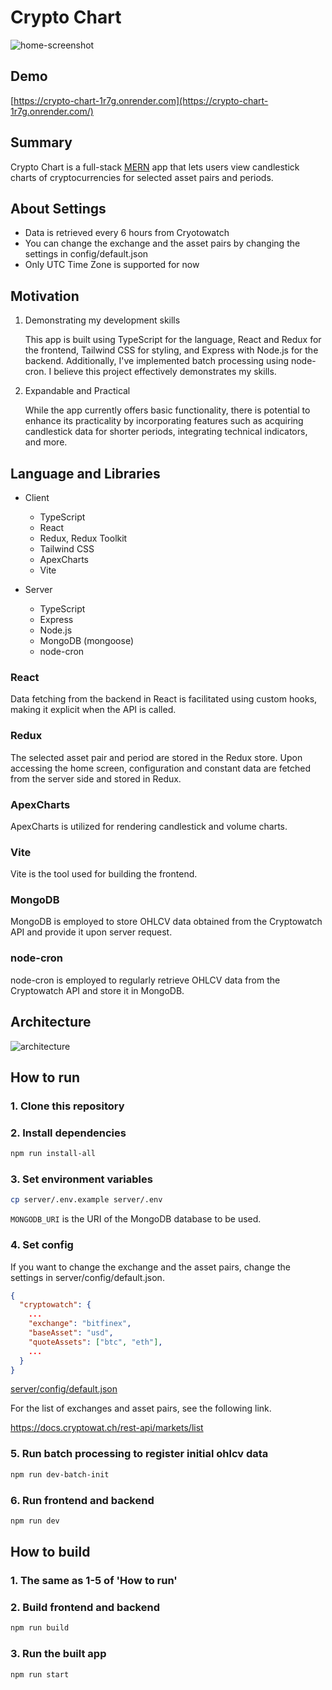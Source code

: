 # Crypto Chart
![home-screenshot](https://github.com/masakifukunishi/crypto-chart/assets/42294938/ab5fb783-fff8-48fd-a4fd-a5257421486d)

## Demo
[https://crypto-chart-1r7g.onrender.com](https://crypto-chart-1r7g.onrender.com/)

## Summary
Crypto Chart is a full-stack [MERN](https://www.geeksforgeeks.org/mern-stack/) app that lets users view candlestick charts of cryptocurrencies for selected asset pairs and periods.

## About Settings
- Data is retrieved every 6 hours from Cryotowatch
- You can change the exchange and the asset pairs by changing the settings in config/default.json
- Only UTC Time Zone is supported for now

## Motivation
1. Demonstrating my development skills

      This app is built using TypeScript for the language, React and Redux for the frontend, Tailwind CSS for styling, and Express with Node.js for the backend. Additionally, I've implemented batch processing using node-cron. I believe this project effectively demonstrates my skills.

2. Expandable and Practical

      While the app currently offers basic functionality, there is potential to enhance its practicality by incorporating features such as acquiring candlestick data for shorter periods, integrating technical indicators, and more.

## Language and Libraries

- Client
    - TypeScript
    - React
    - Redux, Redux Toolkit
    - Tailwind CSS
    - ApexCharts
    - Vite

- Server
    - TypeScript
    - Express
    - Node.js
    - MongoDB (mongoose)
    - node-cron

### React
Data fetching from the backend in React is facilitated using custom hooks, making it explicit when the API is called.

### Redux
The selected asset pair and period are stored in the Redux store. Upon accessing the home screen, configuration and constant data are fetched from the server side and stored in Redux.

### ApexCharts
ApexCharts is utilized for rendering candlestick and volume charts.

### Vite
Vite is the tool used for building the frontend.

### MongoDB
MongoDB is employed to store OHLCV data obtained from the Cryptowatch API and provide it upon server request.

### node-cron
node-cron is employed to regularly retrieve OHLCV data from the Cryptowatch API and store it in MongoDB.

## Architecture
![architecture](https://github.com/masakifukunishi/crypto-chart/assets/42294938/5391630f-3900-4632-a773-34629eab91f2)

## How to run
### 1. Clone this repository
   
### 2. Install dependencies
```bash
npm run install-all
```

### 3. Set environment variables
```bash
cp server/.env.example server/.env
```
`MONGODB_URI` is the URI of the MongoDB database to be used.

### 4. Set config
If you want to change the exchange and the asset pairs, change the settings in server/config/default.json.

```json
{
  "cryptowatch": {
    ...
    "exchange": "bitfinex",
    "baseAsset": "usd",
    "quoteAssets": ["btc", "eth"],
    ...
  }
}
```
[server/config/default.json](server/config/default.json)

For the list of exchanges and asset pairs, see the following link.

https://docs.cryptowat.ch/rest-api/markets/list

### 5. Run batch processing to register initial ohlcv data
```bash
npm run dev-batch-init
```

### 6. Run frontend and backend
```bash
npm run dev
```

## How to build
### 1. The same as 1-5 of 'How to run'

### 2. Build frontend and backend
```bash
npm run build
```

### 3. Run the built app
```bash
npm run start
```
